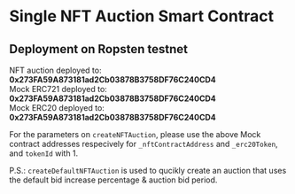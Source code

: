 # Single NFT Auction Smart Contract

## Deployment on Ropsten testnet
NFT auction deployed to: **0x273FA59A873181ad2Cb03878B3758DF76C240CD4**   
Mock ERC721 deployed to: **0x273FA59A873181ad2Cb03878B3758DF76C240CD4**   
Mock ERC20 deployed to: **0x273FA59A873181ad2Cb03878B3758DF76C240CD4**

For the parameters on ```createNFTAuction```, please use the above Mock contract addresses respecively for ```_nftContractAddress``` and ```_erc20Token```, and ```tokenId``` with 1.

P.S.: ```createDefaultNFTAuction``` is used to qucikly create an auction that uses the default bid increase percentage & auction bid period.

